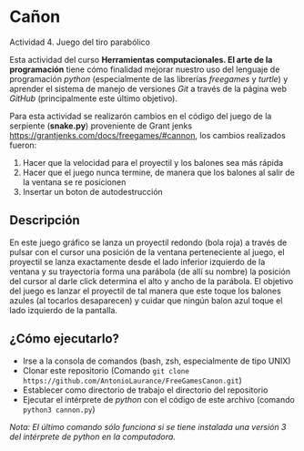 # Cañon 

Actividad 4. Juego del tiro parabólico

Esta actividad del curso **Herramientas computacionales. El arte de la programación** tiene cómo finalidad mejorar nuestro uso del lenguaje de programación *python* (especialmente de las librerías *freegames* y *turtle*) y aprender el sistema de manejo de versiones *Git* a través de la página web *GitHub* (principalmente este último objetivo). 

Para esta actividad se realizarón cambios en el código del juego de la serpiente (**snake.py**) proveniente de Grant jenks <https://grantjenks.com/docs/freegames/#cannon>, los cambios realizados fueron:

1. Hacer que la velocidad para el proyectil y los balones sea más rápida
2. Hacer que el juego nunca termine, de manera que los balones al salir de la ventana se re posicionen
3. Insertar un boton de autodestrucción


## Descripción 
En este juego gráfico se lanza un proyectil redondo (bola roja) a través de pulsar con el cursor una posición de la ventana perteneciente al juego, el proyectil se lanza exactamente desde el lado inferior izquierdo de la ventana y su trayectoria forma una parábola (de allí su nombre) la posición del cursor al darle click determina el alto y ancho de la parábola. El objetivo del juego es lanzar el proyectil de tal manera que este toque los balones azules (al tocarlos desaparecen) y cuidar que ningún balon azul toque el lado izquierdo de la pantalla. 

## ¿Cómo ejecutarlo?
- Irse a la consola de comandos (bash, zsh, especialmente de tipo UNIX)
- Clonar este repositorio (Comando `git clone https://github.com/AntonioLaurance/FreeGamesCanon.git`)
- Establecer como directorio de trabajo el directorio del repositorio
- Ejecutar el intérprete de *python* con el código de este archivo (comando `python3 cannon.py`)

*Nota: El último comando sólo funciona si se tiene instalada una versión 3 del intérprete de python en la computadora.*
